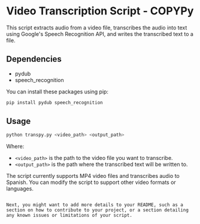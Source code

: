 # Video Transcription Script - COPYPy

This script extracts audio from a video file, transcribes the audio into text using Google's Speech Recognition API, and writes the transcribed text to a file.

## Dependencies

- pydub
- speech_recognition

You can install these packages using pip:

```bash
pip install pydub speech_recognition
```

## Usage

```bash
python transpy.py <video_path> <output_path>
```

Where:

- `<video_path>` is the path to the video file you want to transcribe.
- `<output_path>` is the path where the transcribed text will be written to.

The script currently supports MP4 video files and transcribes audio to Spanish. You can modify the script to support other video formats or languages.

```

Next, you might want to add more details to your README, such as a section on how to contribute to your project, or a section detailing any known issues or limitations of your script.
```
